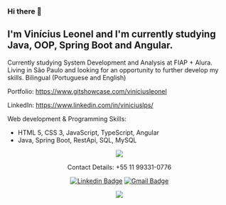 ### Hi there 👋

## I'm Vinícius Leonel and I'm currently studying Java, OOP, Spring Boot and Angular. 

Currently studying System Development and Analysis at FIAP + Alura.
Living in São Paulo and looking for an opportunity to further develop my skills.
Bilingual (Portuguese and English)

Portfolio: https://www.gitshowcase.com/viniciusleonel

LinkedIn: https://www.linkedin.com/in/viniciuslps/

Web development & Programming Skills:
- HTML 5, CSS 3, JavaScript, TypeScript, Angular
- Java, Spring Boot, RestApi, SQL, MySQL

<p align="center">
  <img align="center" src="https://github-readme-stats.vercel.app/api/top-langs/?username=viniciusleonel&layout=compact&theme=radical"> 
</p>

<p align="center">
Contact Details: +55 11 99331-0776 
</p>

<p align="center">
<a href="https://www.linkedin.com/in/viniciuslps/" target="blank"><img alt="Linkedin Badge" src="https://img.shields.io/badge/-VINICIUSLPS%20-00BFFF?style=flat-square&logo=Linkedin&logoColor=white&link=https://www.linkedin.com/in/viniciuslps/"/></a>  
<a href="mailto:viniciuslps.cms@gmail.com">
  <img alt="Gmail Badge" src="https://img.shields.io/badge/-viniciuslps.cms@gmail.com-DC143C?style=flat-square&logo=Gmail&logoColor=white"/>
</a>

</p>

<p align="center">
  <img align="center" src="https://github-readme-stats.vercel.app/api?username=viniciusleonel&show_icons=true&theme=radical"> 
</p>

<!--outro tema favorito = tokyonight

